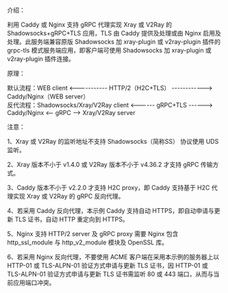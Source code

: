 介绍：

利用 Caddy 或 Nginx 支持 gRPC 代理实现 Xray 或 V2Ray 的 Shadowsocks+gRPC+TLS 应用，TLS 由 Caddy 提供及处理或由 Nginx 启用及处理。此服务端兼容原版 Shadowsocks 加 xray-plugin 或 v2ray-plugin 插件的 grpc-tls 模式服务端应用，即客户端可使用 Shadowsocks 加 xray-plugin 或 v2ray-plugin 插件连接。

原理：

默认流程：WEB client <----------- HTTP/2（H2C+TLS） ------------> Caddy/Nginx（WEB server）  
反代流程：Shadowsocks/Xray/V2Ray client <------ gRPC+TLS ------> Caddy/Nginx <-- gRPC --> Xray/V2Ray server

注意：

1、Xray 或 V2Ray 的监听地址不支持 Shadowsocks（简称SS） 协议使用 UDS 监听。

2、Xray 版本不小于 v1.4.0 或 V2Ray 版本不小于 v4.36.2 才支持 gRPC 传输方式。

3、Caddy 版本不小于 v2.2.0 才支持 H2C proxy，即 Caddy 支持基于 H2C 代理实现 Xray 或 V2Ray 的 gRPC 反向代理。

4、若采用 Caddy 反向代理，本示例 Caddy 支持自动 HTTPS，即自动申请与更新 TLS 证书，自动 HTTP 重定向到 HTTPS。

5、Nginx 支持 HTTP/2 server 及 gRPC proxy 需要 Nginx 包含 http_ssl_module 与 http_v2_module 模块及 OpenSSL 库。

6、若采用 Nginx 反向代理，不要使用 ACME 客户端在采用本示例的服务器上以 HTTP-01 或 TLS-ALPN-01 验证方式申请与更新 TLS 证书，因 HTTP-01 或 TLS-ALPN-01 验证方式申请与更新 TLS 证书需监听 80 或 443 端口，从而与当前应用端口冲突。
